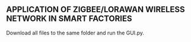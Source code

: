 ## APPLICATION OF ZIGBEE/LORAWAN WIRELESS NETWORK IN SMART FACTORIES

Download all files to the same folder and run the GUI.py.
